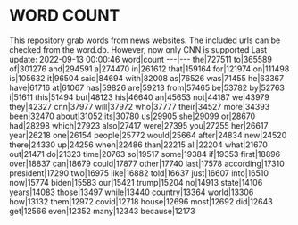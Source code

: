 # WORD COUNT
This repository grab words from news websites. The included urls can be checked from the word.db.
However, now only CNN is supported
Last update: 2022-09-13 00:00:46
word|count
---|---
the|727511
to|365589
of|301276
and|294591
a|274470
in|261612
that|159164
for|121974
on|111498
is|105632
it|96504
said|84694
with|82008
as|76526
was|71455
he|63367
have|61716
at|61067
has|59826
are|59213
from|57465
be|53782
by|52763
i|51611
this|51494
but|48123
his|46640
an|45653
not|44187
we|43979
they|42327
cnn|37977
will|37972
who|37777
their|34527
more|34393
been|32470
about|31052
its|30780
us|29905
she|29099
or|28670
had|28298
which|27923
also|27417
were|27395
you|27255
her|26617
year|26218
one|26154
people|25772
would|25664
after|24834
new|24520
there|24330
up|24256
when|22486
than|22215
all|22204
what|21670
out|21471
do|21323
time|20763
so|19517
some|19384
if|19353
first|18896
over|18837
can|18679
could|17877
other|17740
last|17578
according|17310
president|17290
two|16975
like|16882
told|16637
just|16607
into|16510
now|15774
biden|15583
our|15421
trump|15204
no|14913
state|14106
years|14083
those|13497
while|13440
country|13364
world|13306
how|13132
them|12972
covid|12718
house|12696
most|12692
did|12643
get|12566
even|12352
many|12343
because|12173
